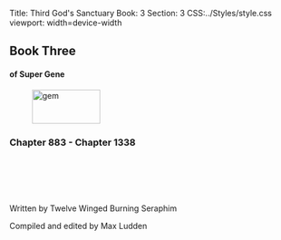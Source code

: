 Title: Third God's Sanctuary
Book: 3
Section: 3
CSS:../Styles/style.css
viewport: width=device-width
  
  ## Book Three
#### of Super Gene 

<figure>
<img src="../Images/gem.gif" alt="gem" id="gem" width="120" height="60" />
</figure>

### Chapter 883 - Chapter 1338
<br>
<br>
<br>
<br>
  
<p class="title">Written by Twelve Winged Burning Seraphim</p>
<p class="title">Compiled and edited by Max Ludden</p>
